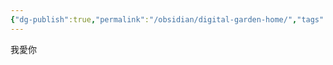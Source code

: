 ```yaml
---
{"dg-publish":true,"permalink":"/obsidian/digital-garden-home/","tags":["gardenEntry"]}
---
```


我愛你
